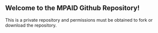 ## Welcome to the MPAID Github Repository!

This is a private repository and permissions must be obtained to fork or download the repository.  

